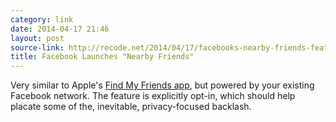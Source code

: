 ```yaml
---
category: link
date: 2014-04-17 21:46
layout: post
source-link: http://recode.net/2014/04/17/facebooks-nearby-friends-feature-aims-for-more-offline-hook-ups/
title: Facebook Launches "Nearby Friends"
---
```

Very similar to Apple's [Find My Friends app](https://www.apple.com/apps/find-my-friends/), but powered by your existing Facebook network. The feature is explicitly opt-in, which should help placate some of the, inevitable, privacy-focused backlash.